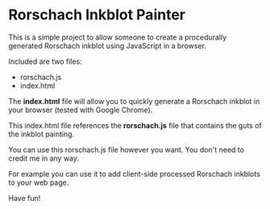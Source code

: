 # Rorschach Inkblot Painter
This is a simple project to allow someone to create a procedurally generated
Rorschach inkblot using JavaScript in a browser.

Included are two files:

  * rorschach.js
  * index.html

The **index.html** file will allow you to quickly generate a Rorschach inkblot
in your browser (tested with Google Chrome).

This index.html file references the **rorschach.js** file that contains the guts
of the inkblot painting.

You can use this rorschach.js file however you want.  You don't need to credit
me in any way.

For example you can use it to add client-side processed Rorschach inkblots to
your web page.

Have fun!